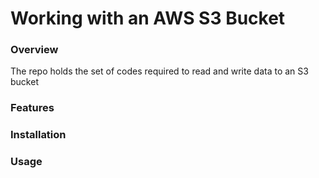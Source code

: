 # Working with an AWS S3 Bucket

### Overview
The repo holds the set of codes required to read and write data to an S3 bucket 

### Features

### Installation


### Usage
